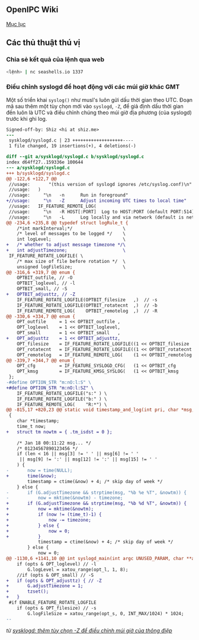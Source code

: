 ## OpenIPC Wiki
[Mục lục](../README.md)

Các thủ thuật thú vị
------------------

### Chia sẻ kết quả của lệnh qua web

```bash
<lệnh> | nc seashells.io 1337
```

### Điều chỉnh syslogd để hoạt động với các múi giờ khác GMT

Một số triển khai `syslog()` như musl's luôn gửi dấu thời gian theo UTC.
Đoạn mã sau thêm một tùy chọn mới vào `syslogd`, `-Z`, để giả định dấu thời gian đến luôn là UTC và điều chỉnh chúng theo múi giờ địa phương
(của syslogd) trước khi ghi log.

```diff
Signed-off-by: Shiz <hi at shiz.me>
---
 sysklogd/syslogd.c | 23 +++++++++++++++++++----
 1 file changed, 19 insertions(+), 4 deletions(-)

diff --git a/sysklogd/syslogd.c b/sysklogd/syslogd.c
index d64ff27..159336e 100644
--- a/sysklogd/syslogd.c
+++ b/sysklogd/syslogd.c
@@ -122,6 +122,7 @@
 //usage:       "(this version of syslogd ignores /etc/syslog.conf)\n"
 //usage:	)
 //usage:     "\n	-n		Run in foreground"
+//usage:     "\n	-Z		Adjust incoming UTC times to local time"
 //usage:	IF_FEATURE_REMOTE_LOG(
 //usage:     "\n	-R HOST[:PORT]	Log to HOST:PORT (default PORT:514)"
 //usage:     "\n	-L		Log locally and via network (default is network only if -R)"
@@ -234,6 +235,8 @@ typedef struct logRule_t {
 	/*int markInterval;*/                   \
 	/* level of messages to be logged */    \
 	int logLevel;                           \
+	/* whether to adjust message timezone */\
+	int adjustTimezone;                     \
 IF_FEATURE_ROTATE_LOGFILE( \
 	/* max size of file before rotation */  \
 	unsigned logFileSize;                   \
@@ -316,6 +319,7 @@ enum {
 	OPTBIT_outfile, // -O
 	OPTBIT_loglevel, // -l
 	OPTBIT_small, // -S
+	OPTBIT_adjusttz, // -Z
 	IF_FEATURE_ROTATE_LOGFILE(OPTBIT_filesize   ,)	// -s
 	IF_FEATURE_ROTATE_LOGFILE(OPTBIT_rotatecnt  ,)	// -b
 	IF_FEATURE_REMOTE_LOG(    OPTBIT_remotelog  ,)	// -R
@@ -330,6 +334,7 @@ enum {
 	OPT_outfile     = 1 << OPTBIT_outfile ,
 	OPT_loglevel    = 1 << OPTBIT_loglevel,
 	OPT_small       = 1 << OPTBIT_small   ,
+	OPT_adjusttz    = 1 << OPTBIT_adjusttz,
 	OPT_filesize    = IF_FEATURE_ROTATE_LOGFILE((1 << OPTBIT_filesize   )) + 0,
 	OPT_rotatecnt   = IF_FEATURE_ROTATE_LOGFILE((1 << OPTBIT_rotatecnt  )) + 0,
 	OPT_remotelog   = IF_FEATURE_REMOTE_LOG(    (1 << OPTBIT_remotelog  )) + 0,
@@ -339,7 +344,7 @@ enum {
 	OPT_cfg         = IF_FEATURE_SYSLOGD_CFG(   (1 << OPTBIT_cfg        )) + 0,
 	OPT_kmsg        = IF_FEATURE_KMSG_SYSLOG(   (1 << OPTBIT_kmsg       )) + 0,
 };
-#define OPTION_STR "m:nO:l:S" \
+#define OPTION_STR "m:nO:l:SZ" \
 	IF_FEATURE_ROTATE_LOGFILE("s:" ) \
 	IF_FEATURE_ROTATE_LOGFILE("b:" ) \
 	IF_FEATURE_REMOTE_LOG(    "R:*") \
@@ -815,17 +820,23 @@ static void timestamp_and_log(int pri, char *msg, int len)
 {
 	char *timestamp;
 	time_t now;
+	struct tm nowtm = { .tm_isdst = 0 };
 
 	/* Jan 18 00:11:22 msg... */
 	/* 01234567890123456 */
 	if (len < 16 || msg[3] != ' ' || msg[6] != ' '
 	 || msg[9] != ':' || msg[12] != ':' || msg[15] != ' '
 	) {
-		now = time(NULL);
+		time(&now);
 		timestamp = ctime(&now) + 4; /* skip day of week */
 	} else {
-		if (G.adjustTimezone && strptime(msg, "%b %e %T", &nowtm)) {
-			now = mktime(&nowtm) - timezone;
+		if (G.adjustTimezone && strptime(msg, "%b %d %T", &nowtm)) {
+			now = mktime(&nowtm);
+			if (now != (time_t)-1) {
+				now -= timezone;
+			} else {
+				now = 0;
+			}
 			timestamp = ctime(&now) + 4; /* skip day of week */
 		} else {
 			now = 0;
@@ -1130,6 +1141,10 @@ int syslogd_main(int argc UNUSED_PARAM, char **argv)
 	if (opts & OPT_loglevel) // -l
 		G.logLevel = xatou_range(opt_l, 1, 8);
 	//if (opts & OPT_small) // -S
+	if (opts & OPT_adjusttz) { // -Z
+		G.adjustTimezone = 1;
+		tzset();
+	}
 #if ENABLE_FEATURE_ROTATE_LOGFILE
 	if (opts & OPT_filesize) // -s
 		G.logFileSize = xatou_range(opt_s, 0, INT_MAX/1024) * 1024;
-- 
```

_từ [sysklogd: thêm tùy chọn -Z để điều chỉnh múi giờ của thông điệp](http://lists.busybox.net/pipermail/busybox/2017-May/085437.html)_

